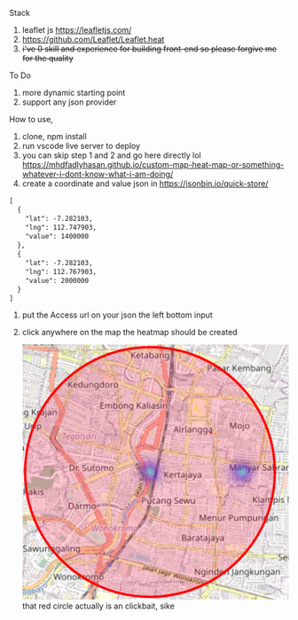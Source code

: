 Stack

1. leaflet js https://leafletjs.com/
1. https://github.com/Leaflet/Leaflet.heat
1. ~~i've 0 skill and experience for building front-end so please forgive me for the quality~~

To Do

1. more dynamic starting point
1. support any json provider

How to use,


1. clone, npm install
1. run vscode live server to deploy
1. you can skip step 1 and 2 and go here directly lol https://mhdfadlyhasan.github.io/custom-map-heat-map-or-something-whatever-i-dont-know-what-i-am-doing/
1. create a coordinate and value json in https://jsonbin.io/quick-store/

```
[
  {
    "lat": -7.282103,
    "lng": 112.747903,
    "value": 1400000
  },
  {
    "lat": -7.282103,
    "lng": 112.767903,
    "value": 2000000
  }
]
```

1. put the Access url on your json the left bottom input
1. click anywhere on the map
   the heatmap should be created
   
   ![heatmap](example-heatmap.png)
that red circle actually is an clickbait, sike
